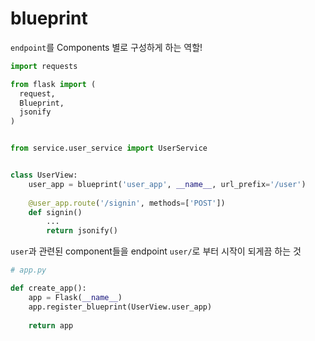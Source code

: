 # blueprint

`endpoint`를 Components 별로 구성하게 하는 역할!



```python
import requests

from flask import (
  request,
  Blueprint,
  jsonify
)


from service.user_service import UserService


class UserView:
    user_app = blueprint('user_app', __name__, url_prefix='/user')
    
    @user_app.route('/signin', methods=['POST'])
    def signin()
    	...
        return jsonify()
```



`user`과 관련된 component들을 endpoint `user/`로 부터 시작이 되게끔 하는 것

```python
# app.py

def create_app():
    app = Flask(__name__)
    app.register_blueprint(UserView.user_app)
    
    return app
```

